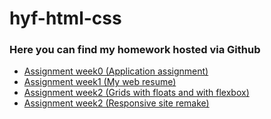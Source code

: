 # hyf-html-css
<h3>Here you can find my homework hosted via Github</h3>
<ul>
  <li><a target="_blank" href="https://wael-alhomsi.github.io/hyf-html-css/week0/">Assignment week0 (Application assignment)</a>   </li>
  <li><a target="_blank" href="https://wael-alhomsi.github.io/hyf-html-css/week1/">Assignment week1 (My web resume)</a>   </li>
  <li><a target="_blank" href="https://wael-alhomsi.github.io/hyf-html-css/week2/">Assignment week2 (Grids with floats and with flexbox)</a>   </li>
  <li><a target="_blank" href="https://wael-alhomsi.github.io/hyf-html-css/week3/">Assignment week2 (Responsive site remake)</a>   </li>
</ul>

